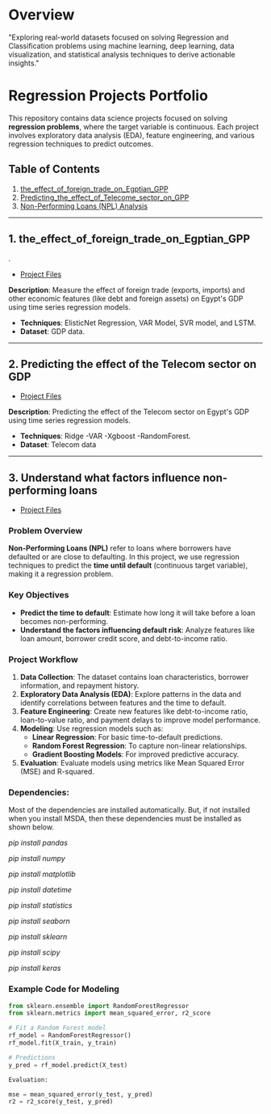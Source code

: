 # Overview
"Exploring real-world datasets focused on solving Regression and Classification problems using machine learning, deep learning, data visualization, and statistical analysis techniques to derive actionable insights."

# Regression Projects Portfolio

This repository contains data science projects focused on solving **regression problems**, where the target variable is continuous. Each project involves exploratory data analysis (EDA), feature engineering, and various regression techniques to predict outcomes.

## Table of Contents

1. [the_effect_of_foreign_trade_on_Egptian_GPP](#the_effect_of_foreign_trade_on_Egptian_gdp)
2. [Predicting_the_effect_of_Telecome_sector_on_GPP](#predicting_the_effect_of_Telecome_sector_on_gdp)
3. [Non-Performing Loans (NPL) Analysis](#non-performing-loans-npl-analysis)

---

## 1. the_effect_of_foreign_trade_on_Egptian_GPP

.
- [Project Files](./the_effect_of_foreign_trade_on_Egptian_gdp)
  
**Description**: Measure the effect of foreign trade (exports, imports) and other economic features (like debt and foreign assets) on Egypt's GDP using time series regression models.
- **Techniques**: ElisticNet Regression, VAR Model, SVR model, and LSTM.
- **Dataset**: GDP data.
---

## 2. Predicting the effect of the Telecom sector on GDP

- [Project Files](./Predicting_the_effect_of_the_Telecom_sector_on_GDP)
  
**Description**: Predicting the effect of the Telecom sector on Egypt's GDP using time series regression models.
- **Techniques**: Ridge -VAR -Xgboost -RandomForest.
- **Dataset**: Telecom data


---

## 3. Understand what factors influence non-performing loans

- [Project Files](./factors_influence_non-performing_loans)

### Problem Overview

**Non-Performing Loans (NPL)** refer to loans where borrowers have defaulted or are close to defaulting. In this project, we use regression techniques to predict the **time until default** (continuous target variable), making it a regression problem.

### Key Objectives

- **Predict the time to default**: Estimate how long it will take before a loan becomes non-performing.
- **Understand the factors influencing default risk**: Analyze features like loan amount, borrower credit score, and debt-to-income ratio.

### Project Workflow

1. **Data Collection**: The dataset contains loan characteristics, borrower information, and repayment history.
2. **Exploratory Data Analysis (EDA)**: Explore patterns in the data and identify correlations between features and the time to default.
3. **Feature Engineering**: Create new features like debt-to-income ratio, loan-to-value ratio, and payment delays to improve model performance.
4. **Modeling**: Use regression models such as:
   - **Linear Regression**: For basic time-to-default predictions.
   - **Random Forest Regression**: To capture non-linear relationships.
   - **Gradient Boosting Models**: For improved predictive accuracy.
5. **Evaluation**: Evaluate models using metrics like Mean Squared Error (MSE) and R-squared.

### Dependencies:

Most of the dependencies are installed automatically. But, if not installed when you install MSDA, then these dependencies must be installed as shown below.

*pip install pandas*

*pip install numpy*

*pip install matplotlib*

*pip install datetime*

*pip install statistics*

*pip install seaborn*

*pip install sklearn*

*pip install scipy*

*pip install keras*

### Example Code for Modeling

```python
from sklearn.ensemble import RandomForestRegressor
from sklearn.metrics import mean_squared_error, r2_score

# Fit a Random Forest model
rf_model = RandomForestRegressor()
rf_model.fit(X_train, y_train)

# Predictions
y_pred = rf_model.predict(X_test)

Evaluation:

mse = mean_squared_error(y_test, y_pred)
r2 = r2_score(y_test, y_pred)


